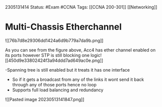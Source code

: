 2305131414
	Status: #Exam #CCNA
		Tags: [[CCNA 200-301]] [[Networking]]

# Multi-Chassis Etherchannel


![[76b7d8e29306dd1424a6d9b779a7da9b.png]]

As you can see from the figure above, Acc4 has ether channel enabled on its ports however STP is still blocking one logic![[450d9e33802424f3a94ddd7ad649ac0e.png]]

-Spanning tree is still enabled but it treats it has one interface
- So if it gets a broadcast from any of the links it wont send it back through any of those ports hence no loop
- Supports full load balancing and redundancy

![[Pasted image 20230513141847.png]]